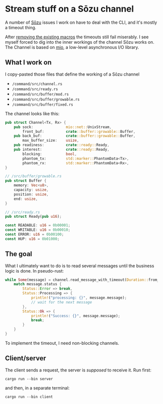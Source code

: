 # Stream stuff on a Sōzu channel

A number of [Sōzu](https://github.com/sozu-proxy/sozu) issues I work on have to deal with the CLI, and it's mostly a timeout thing.

After [removing the existing macros](https://github.com/sozu-proxy/sozu/pull/724) the timeouts still fail miserably.
I see myself forced to dig into the inner workings of the channel Sōzu works on.
The Channel is based on [mio](https://crates.io/crates/mio), a low-level asynchronous I/O library.

## What I work on

I copy-pasted those files that define the working of a Sōzu channel

-   `/command/src/channel.rs`
-   `/command/src/ready.rs`
-   `/command/src/buffer/mod.rs`
-   `/command/src/buffer/growable.rs`
-   `/command/src/buffer/fixed.rs`

The channel looks like this:

```rust
pub struct Channel<Tx, Rx> {
    pub sock:               mio::net::UnixStream,
        front_buf:          crate::buffer::growable::Buffer,
    pub back_buf:           crate::buffer::growable::Buffer,
        max_buffer_size:    usize,
    pub readiness:          crate::ready::Ready,
    pub interest:           crate::ready::Ready,
        blocking:           bool,
        phantom_tx:         std::marker::PhantomData<Tx>,
        phantom_rx:         std::marker::PhantomData<Rx>,
}

// /src/buffer/growable.rs
pub struct Buffer {
    memory: Vec<u8>,
    capacity: usize,
    position: usize,
    end: usize,
}

// /src/ready.rs
pub struct Ready(pub u16);

const READABLE: u16 = 0b00001;
const WRITABLE: u16 = 0b00010;
const ERROR: u16 = 0b00100;
const HUP: u16 = 0b01000;
```

## The goal

What I ultimately want to do is to read several messages until the business logic is done.
In pseudo-rust:

```rust
while Some(message) = channel.read_message_with_timeout(Duration::from_secs(2)) {
    match message.status {
        Status::Error => break,
        Status::Processing => {
            println!("processing: {}", message.message);
            // wait for the next message
        },
        Status::Ok => {
            println!("Success: {}", message.message);
            break;
        }
    }
}
```

To implement the timeout, I need non-blocking channels.

## Client/server

The client sends a request, the server is _supposed_ to receive it. Run first:

    cargo run --bin server

and then, in a separate terminal:

    cargo run --bin client
